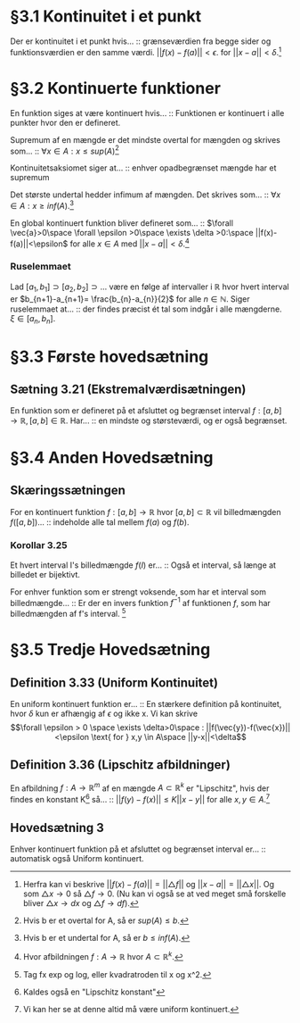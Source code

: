 # §3.1 Kontinuitet i et punkt
Der er kontinuitet i et punkt hvis... :: grænseværdien fra begge sider og funktionsværdien er den samme værdi. $||f(x)-f(a)||< \epsilon$. for $||x-a||< \delta$.[^1]
<!--SR:!2023-02-23,4,270-->

# §3.2 Kontinuerte funktioner
En funktion siges at være kontinuert hvis... :: Funktionen er kontinuert i alle punkter hvor den er defineret. 
<!--SR:!2023-02-23,4,270-->

Supremum af en mængde er det mindste overtal for mængden og skrives som... :: $\forall x \in A: x \leq sup(A)$[^2]
<!--SR:!2023-02-22,3,250-->
Kontinuitetsaksiomet siger at... :: enhver opadbegrænset mængde har et supremum
<!--SR:!2023-02-22,3,250-->
Det største undertal hedder infimum af mængden. Det skrives som... :: $\forall x \in A: x \geq inf(A)$.[^3]
<!--SR:!2023-02-23,4,270-->

En global kontinuert funktion bliver defineret som... :: $\forall \vec{a}>0\space \forall \epsilon >0\space \exists \delta >0:\space ||f(x)-f(a)||<\epsilon$ for alle $x \in A$ med $||x-a||<\delta$.[^4]

### Ruselemmaet
Lad $[a_{1},b_{1}]\supset [a_{2},b_{2}]\supset...$ være en følge af intervaller i $\mathbb{R}$ hvor hvert interval er $b_{n+1}-a_{n+1}= \frac{b_{n}-a_{n}}{2}$ for alle $n \in \mathbb{N}$. Siger ruselemmaet at... :: der findes præcist ét tal som indgår i alle mængderne. $\xi \in [a_{n},b_{n}]$.
<!--SR:!2023-02-22,3,250-->

# §3.3 Første hovedsætning
## Sætning 3.21 (Ekstremalværdisætningen)
En funktion som er defineret på et afsluttet og begrænset interval $f:[a,b]\to \mathbb{R}, [a,b]\in \mathbb{R}$. Har... :: en mindste og størsteværdi, og er også begrænset.
<!--SR:!2023-02-23,4,270-->

# §3.4 Anden Hovedsætning
## Skæringssætningen
For en kontinuert funktion $f:[a,b]\to \mathbb{R}$ hvor $[a,b]\subset \mathbb{R}$ vil billedmængden $f([a,b])$... :: indeholde alle tal mellem $f(a)$ og $f(b)$.

### Korollar 3.25
Et hvert interval I's billedmængde $f(I)$ er... :: Også et interval, så længe at billedet er bijektivt.

For enhver funktion som er strengt voksende, som har et interval som billedmængde... :: Er der en invers funktion $f^{-1}$ af funktionen $f$, som har billedmængden af f's interval. [^5]


# §3.5 Tredje Hovedsætning
## Definition 3.33 (Uniform Kontinuitet)
En uniform kontinuert funktion er... :: En stærkere definition på kontinuitet, hvor $\delta$ kun er afhængig af $\epsilon$ og ikke x. Vi kan skrive $$\forall \epsilon > 0 \space \exists \delta>0\space : ||f(\vec{y})-f(\vec{x})||<\epsilon \text{ for } x,y \in A\space ||y-x||<\delta$$
## Definition 3.36 (Lipschitz afbildninger)
En afbildning $f: A \to \mathbb{R}^{m}$ af en mængde $A \subset \mathbb{R}^{k}$ er "Lipschitz", hvis der findes en konstant K[^7] så... :: $||f(y)-f(x)||\leq K||x-y|| \text{ for alle }x,y \in A$.[^6]

## Hovedsætning 3
Enhver kontinuert funktion på et afsluttet og begrænset interval er... :: automatisk også Uniform kontinuert.



[^1]: Herfra kan vi beskrive $||f(x)-f(a)|| = ||\triangle f||$ og $||x-a||=||\triangle x||$. Og som $\triangle x \to 0$ så $\triangle f \to 0$. (Nu kan vi også se at ved meget små forskelle bliver $\triangle x \to  dx$ og $\triangle f \to df$).
[^2]: Hvis b er et overtal for A, så er $sup(A)\leq b$.
[^3]: Hvis b er et undertal for A, så er $b \leq inf(A)$.
[^4]: Hvor afbildningen $f:A \to \mathbb{R}$ hvor $A \subset \mathbb{R}^{k}$.
[^5]: Tag fx exp og log, eller kvadratroden til x og x^2.
[^6]: Vi kan her se at denne altid må være uniform kontinuert.
[^7]: Kaldes også en "Lipschitz konstant"